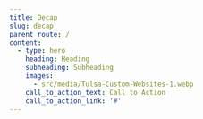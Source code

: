 ```yaml
---
title: Decap
slug: decap
parent route: /
content:
  - type: hero
    heading: Heading
    subheading: Subheading
    images:
      - src/media/Tulsa-Custom-Websites-1.webp
    call_to_action_text: Call to Action
    call_to_action_link: '#'
---
```

